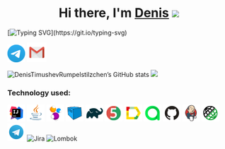 <h1 align="center">Hi there, I'm <a href="https://t.me/Rumpelstilzchen4" target="_blank">Denis</a> 
<img src="https://github.com/blackcater/blackcater/raw/main/images/Hi.gif" height="32"/></h1>

[![Typing SVG](https://readme-typing-svg.herokuapp.com?color=000000&lines=I'm+a+QA+engineer.;I'm+a+student+of+the+qa.guru+school.)](https://git.io/typing-svg)
  
[![Telegram](images/Telegram1.png)](https://t.me/Rumpelstilzchen4) [![Email](images/Gmail_Icon.png)](mailto:tdv14011984@gmail.com)

![DenisTimushevRumpelstilzchen’s GitHub stats](https://github-readme-stats.vercel.app/api?username=DenisTimushevRumpelstilzchen&show_icons=true)
<img src="https://github.com/blackcater/blackcater/raw/main/images/Hi.gif" height="32"/></h1>

### Technology used:
![Intelij_IDEA](images/Intelij_IDEA.png)
![Java](images/Java.png)
![Selenide](images/Selenide.png)
![Selenoid](images//Selenoid.png)
![Gradle](images/Gradle.png)
![JUnit5](images/JUnit5.png)
![Allure Report](images/Allure_Report.png)
![AllureTestOps](images//AllureTestOps.png)
![Github](images//Github.png)
![Jenkins](images/Jenkins.png)
![Rest-Assured](images/Rest-Assured.png)
![Telegram](images/Telegram.png)
![Jira](images/Jira.png)
![Lombok](images/Lombok.png)
